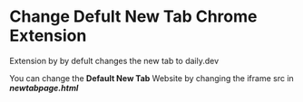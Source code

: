 # Change Defult New Tab Chrome Extension

Extension by by defult changes the new tab to daily.dev


You can change the **Default New Tab** Website by changing the iframe src in ***newtabpage.html***
